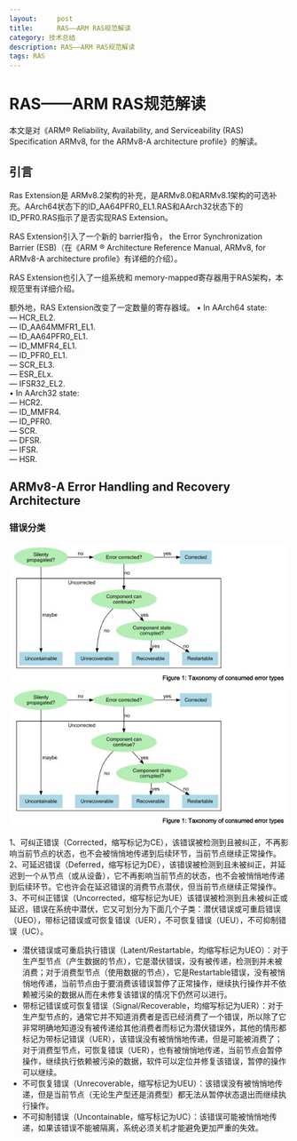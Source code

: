 ```yaml
---
layout:     post
title:      RAS——ARM RAS规范解读
category: 技术总结
description: RAS——ARM RAS规范解读
tags: RAS
---
```

# RAS——ARM RAS规范解读

本文是对《ARM® Reliability, Availability, and Serviceability (RAS) Specification ARMv8, for the ARMv8-A architecture profile》的解读。

## 引言
Ras Extension是 ARMv8.2架构的补充，是ARMv8.0和ARMv8.1架构的可选补充。AArch64状态下的ID_AA64PFR0_EL1.RAS和AArch32状态下的ID_PFR0.RAS指示了是否实现RAS Extension。

RAS Extension引入了一个新的 barrier指令， the Error Synchronization Barrier (ESB)（在《ARM
®
 Architecture Reference Manual, ARMv8, for ARMv8-A architecture profile》有详细的介绍）。

RAS Extension也引入了一组系统和 memory-mapped寄存器用于RAS架构，本规范里有详细介绍。

 额外地，RAS Extension改变了一定数量的寄存器域。
 •  In AArch64 state: <br>
—  HCR_EL2. <br>
—  ID_AA64MMFR1_EL1. <br>
—  ID_AA64PFR0_EL1. <br>
—  ID_MMFR4_EL1. <br>
—  ID_PFR0_EL1. <br>
—  SCR_EL3. <br>
—  ESR_ELx. <br>
—  IFSR32_EL2. <br>
•  In AArch32 state: <br>
—  HCR2. <br>
—  ID_MMFR4. <br>
—  ID_PFR0. <br>
—  SCR. <br>
—  DFSR. <br>
—  IFSR. <br>
—  HSR. <br>

## ARMv8-A Error Handling and Recovery Architecture 

### 错误分类

![](images\2018-4-5-ARM_RAS\1.jpg) 
![](images\2018-4-5-ARM_RAS\1.jpg)<br>

1、可纠正错误（Corrected，缩写标记为CE），该错误被检测到且被纠正，不再影响当前节点的状态，也不会被悄悄地传递到后续环节，当前节点继续正常操作。<br>
2、可延迟错误（Deferred，缩写标记为DE），该错误被检测到且未被纠正，并延迟到一个从节点（或从设备），它不再影响当前节点的状态，也不会被悄悄地传递到后续环节。它也许会在延迟错误的消费节点潜伏，但当前节点继续正常操作。<br>
3、不可纠正错误（Uncorrected，缩写标记为UE）该错误被检测到且未被纠正或延迟，错误在系统中潜伏，它又可划分为下面几个子类：潜伏错误或可重启错误（UEO），带标记错误或可恢复错误（UER），不可恢复错误（UEU），不可抑制错误（UC）。<br>

* 潜伏错误或可重启执行错误（Latent/Restartable，均缩写标记为UEO）：对于生产型节点（产生数据的节点），它是潜伏错误，没有被传递，检测到并未被消费；对于消费型节点（使用数据的节点），它是Restartable错误，没有被悄悄地传递，当前节点由于要消费该错误暂停了正常操作，继续执行操作并不依赖被污染的数据从而在未修复该错误的情况下仍然可以进行。
* 带标记错误或可恢复错误（Signal/Recoverable，均缩写标记为UER）：对于生产型节点的，通常它并不知道消费者是否已经消费了一个错误，所以除了它非常明确地知道没有被传递给其他消费者而标记为潜伏错误外，其他的情形都标记为带标记错误（UER），该错误没有被悄悄地传递，但是可能被消费了；对于消费型节点，可恢复错误（UER），也有被悄悄地传递，当前节点会暂停操作，继续执行依赖被污染的数据，软件可以定位并修复该错误，暂停的操作可以继续。
* 不可恢复错误（Unrecoverable，缩写标记为UEU）：该错误没有被悄悄地传递，但是当前节点（无论生产型还是消费型）都无法从暂停状态退出而继续执行操作。
* 不可抑制错误（Uncontainable，缩写标记为UC）：该错误可能被悄悄地传递，如果该错误不能被隔离，系统必须关机才能避免更加严重的失效。